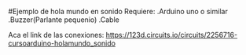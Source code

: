 #Ejemplo de hola mundo en sonido
Requiere:
    .Arduino uno o similar
    .Buzzer(Parlante pequenio)
    .Cable
    
Aca el link de las conexiones: https://123d.circuits.io/circuits/2256716-cursoarduino-holamundo_sonido
